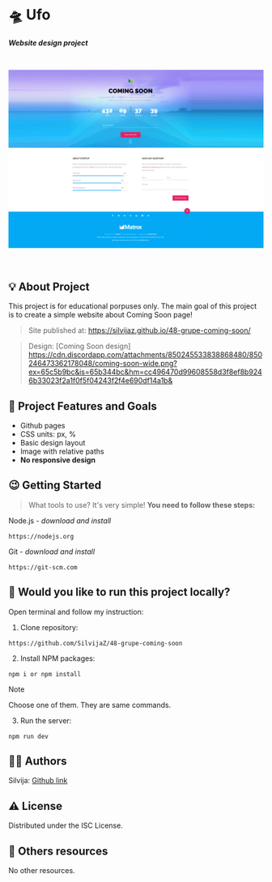# :flying_saucer: Ufo

***Website  design  project***

<br>


![Comming-soon-image](./img/page%20design.png)

<br>

## :bulb: About Project

This project is for educational porpuses only. The main goal of this project is to create a simple website about Coming Soon page!    

>Site published at: https://silvijaz.github.io/48-grupe-coming-soon/

>Design: [Coming Soon design] https://cdn.discordapp.com/attachments/850245533838868480/850246473362178048/coming-soon-wide.png?ex=65c5b9bc&is=65b344bc&hm=cc496470d99608558d3f8ef8b9246b33023f2a1f0f5f04243f2f4e690df14a1b&

## :dart: Project Features and Goals

- Github pages
- CSS units: px, %
- Basic design layout
- Image with relative paths
- **No responsive design**


## :wink: Getting Started

> What tools to use? It's very simple! **You need to follow these steps:**

Node.js - _download and install_

```
https://nodejs.org
```

Git - _download and install_

```
https://git-scm.com
```

## :running: Would you like to run this project locally?

Open terminal and follow my instruction:


1) Clone repository:

```
https://github.com/SilvijaZ/48-grupe-coming-soon
```

2) Install NPM packages:

```
npm i or npm install 
```
> [!NOTE]
Choose one of them. They  are same commands. 

3) Run the server:

```
npm run dev
```

## :woman_astronaut: Authors

Silvija: [Github link](https://github.com/SilvijaZ)

## :warning: License

Distributed under the ISC License.

## :link: Others resources

No other resources.